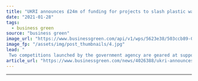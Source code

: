 ```yaml
---
title: "UKRI announces £24m of funding for projects to slash plastic waste"
date: "2021-01-28"
tags: 
  - business green
source: "business green"
image_url: "https://www.businessgreen.com/api/v1/wps/5623e38/503ccb89-0152-4b21-8313-76550cc541f6/5/Ribena-185x114.jpg"
image_fp: "/assets/img/post_thumbnails/4.jpg"
lead: "
 Two competitions launched by the government agency are geared at supporting firms that can help the the UK meet its 2025 Plastics Pact targets ..."
article_url: "https://www.businessgreen.com/news/4026388/ukri-announces-gbp24m-funding-projects-slash-plastic-waste"
---
```


---
